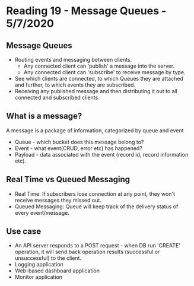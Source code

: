 # Reading 19 - Message Queues - 5/7/2020

## Message Queues
* Routing events and messaging between clients.
  * Any connected client can 'publish' a message into the server.
  * Any connected client can 'subscribe' to receive message by type.
* See which clients are connected, to which Queues they are attached and further, to which events they are subscribed.
* Receiving any published message and then distributing it out to all connected and subscribed clients.

## What is a message?
A message is a package of information, categorized by queue and event
* Queue - which bucket does this message belong to?
* Event - what event(CRUD, error etc) has happened?
* Payload - data associated with the event (record id, record information etc).

## Real Time vs Queued Messaging
* Real Time: If subscribers lose connection at any point, they won't receive messages they missed out.
* Queued Messaging: Queue will keep track of the delivery status of every event/message. 

## Use case
* An API server responds to a POST request - when DB run 'CREATE' operation, it will send back operation results (successful or unsuccessful) to the client.
* Logging application
* Web-based dashboard application
* Monitor application